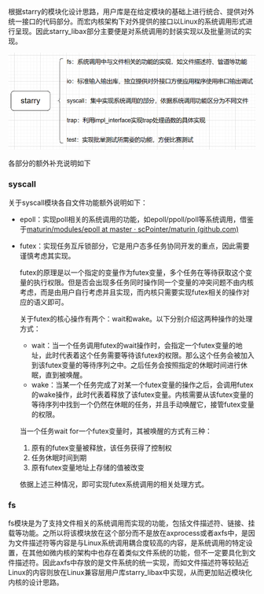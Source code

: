 
根据starry的模块化设计思路，用户库是在给定模块的基础上进行统合、提供对外统一接口的代码部分。而宏内核架构下对外提供的接口以Linux的系统调用形式进行呈现。因此starry_libax部分主要便是对系统调用的封装实现以及批量测试的实现。

![avatar](../figures/starry_libax.png)

各部分的额外补充说明如下

### syscall

关于syscall模块各自文件功能额外说明如下：

* epoll：实现poll相关的系统调用的功能，如epoll/ppoll/poll等系统调用，借鉴于[maturin/modules/epoll at master · scPointer/maturin (github.com)](https://github.com/scPointer/maturin/tree/master/modules/epoll)

* futex：实现任务互斥锁部分，它是用户态多任务协同开发的重点，因此需要谨慎考虑其实现。

  futex的原理是以一个指定的变量作为futex变量，多个任务在等待获取这个变量的执行权限。但是否会出现多任务同时操作同一个变量的冲突问题不由内核考虑，而是由用户自行考虑并且实现，而内核只需要实现futex相关的操作对应的语义即可。

  关于futex的核心操作有两个：wait和wake。以下分别介绍这两种操作的处理方式：

  * wait：当一个任务调用futex的wait操作时，会指定一个futex变量的地址，此时代表着这个任务需要等待该futex的权限。那么这个任务会被加入到该futex变量的等待序列之中。之后任务会按照指定的休眠时间进行休眠，直到被唤醒。
  * wake：当某一个任务完成了对某一个futex变量的操作之后，会调用futex的wake操作，此时代表着释放了该futex变量。内核需要从该futex变量的等待序列中找到一个仍然在休眠的任务，并且手动唤醒它，接管futex变量的权限。

  当一个任务wait for一个futex变量时，其被唤醒的方式有三种：

  1. 原有的futex变量被释放，该任务获得了控制权
  2. 任务休眠时间到期
  3. 原有futex变量地址上存储的值被改变

  依据上述三种情况，即可实现futex系统调用的相关处理方式。

### fs

fs模块是为了支持文件相关的系统调用而实现的功能，包括文件描述符、链接、挂载等功能。之所以将该模块放在这个部分而不是放在axprocess或者axfs中，是因为文件描述符等内容是与Linux系统调用耦合度较高的内容，是系统调用的特定设置，在其他如微内核的架构中也存在着类似文件系统的功能，但不一定要具化到文件描述符。因此axfs中存放的是文件系统的统一实现，而如文件描述符等较贴近Linux的内容则放在Linux兼容层用户库starry_libax中实现，从而更加贴近模块化内核的设计思路。